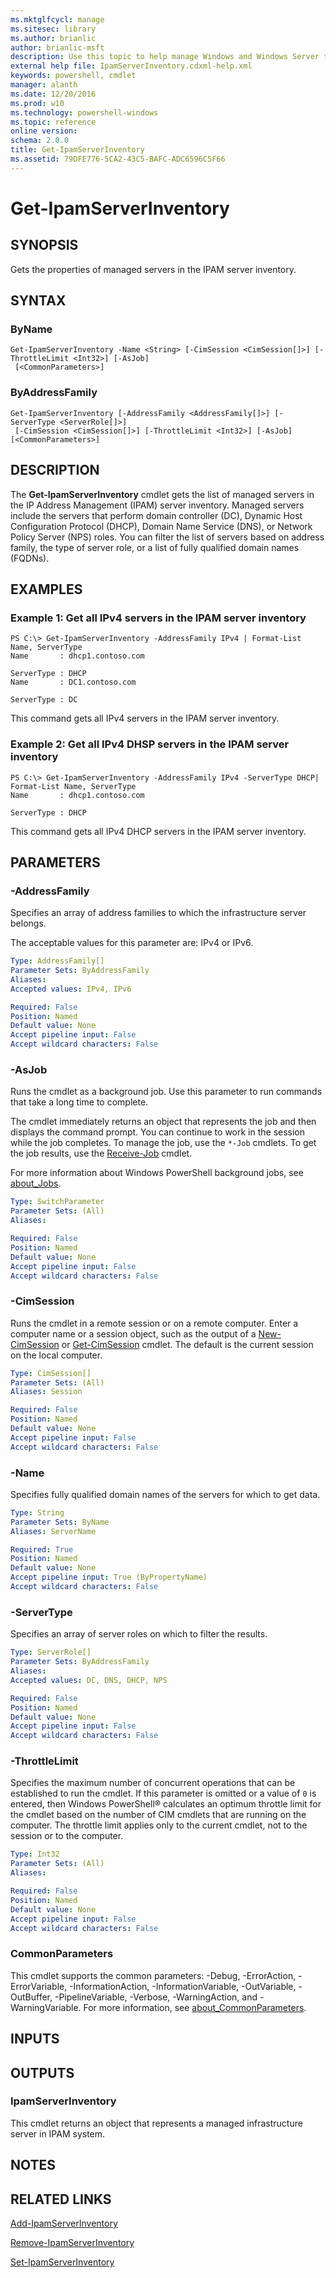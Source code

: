 ```yaml
---
ms.mktglfcycl: manage
ms.sitesec: library
ms.author: brianlic
author: brianlic-msft
description: Use this topic to help manage Windows and Windows Server technologies with Windows PowerShell.
external help file: IpamServerInventory.cdxml-help.xml
keywords: powershell, cmdlet
manager: alanth
ms.date: 12/20/2016
ms.prod: w10
ms.technology: powershell-windows
ms.topic: reference
online version: 
schema: 2.0.0
title: Get-IpamServerInventory
ms.assetid: 79DFE776-5CA2-43C5-BAFC-ADC6596C5F66
---
```


# Get-IpamServerInventory

## SYNOPSIS
Gets the properties of managed servers in the IPAM server inventory.

## SYNTAX

### ByName
```
Get-IpamServerInventory -Name <String> [-CimSession <CimSession[]>] [-ThrottleLimit <Int32>] [-AsJob]
 [<CommonParameters>]
```

### ByAddressFamily
```
Get-IpamServerInventory [-AddressFamily <AddressFamily[]>] [-ServerType <ServerRole[]>]
 [-CimSession <CimSession[]>] [-ThrottleLimit <Int32>] [-AsJob] [<CommonParameters>]
```

## DESCRIPTION
The **Get-IpamServerInventory** cmdlet gets the list of managed servers in the IP Address Management (IPAM) server inventory.
Managed servers include the servers that perform domain controller (DC), Dynamic Host Configuration Protocol (DHCP), Domain Name Service (DNS), or Network Policy Server (NPS) roles.
You can filter the list of servers based on address family, the type of server role, or a list of fully qualified domain names (FQDNs).

## EXAMPLES

### Example 1: Get all IPv4 servers in the IPAM server inventory
```
PS C:\> Get-IpamServerInventory -AddressFamily IPv4 | Format-List Name, ServerType
Name       : dhcp1.contoso.com

ServerType : DHCP
Name       : DC1.contoso.com

ServerType : DC
```

This command gets all IPv4 servers in the IPAM server inventory.

### Example 2: Get all IPv4 DHSP servers in the IPAM server inventory
```
PS C:\> Get-IpamServerInventory -AddressFamily IPv4 -ServerType DHCP| Format-List Name, ServerType
Name       : dhcp1.contoso.com

ServerType : DHCP
```

This command gets all IPv4 DHCP servers in the IPAM server inventory.

## PARAMETERS

### -AddressFamily
Specifies an array of address families to which the infrastructure server belongs.

The acceptable values for this parameter are: IPv4 or IPv6.

```yaml
Type: AddressFamily[]
Parameter Sets: ByAddressFamily
Aliases: 
Accepted values: IPv4, IPv6

Required: False
Position: Named
Default value: None
Accept pipeline input: False
Accept wildcard characters: False
```

### -AsJob
Runs the cmdlet as a background job. Use this parameter to run commands that take a long time to complete. 

The cmdlet immediately returns an object that represents the job and then displays the command prompt. 
You can continue to work in the session while the job completes. 
To manage the job, use the `*-Job` cmdlets. 
To get the job results, use the [Receive-Job](http://go.microsoft.com/fwlink/?LinkID=113372) cmdlet. 

For more information about Windows PowerShell background jobs, see [about_Jobs](http://go.microsoft.com/fwlink/?LinkID=113251).

```yaml
Type: SwitchParameter
Parameter Sets: (All)
Aliases: 

Required: False
Position: Named
Default value: None
Accept pipeline input: False
Accept wildcard characters: False
```

### -CimSession
Runs the cmdlet in a remote session or on a remote computer.
Enter a computer name or a session object, such as the output of a [New-CimSession](http://go.microsoft.com/fwlink/p/?LinkId=227967) or [Get-CimSession](http://go.microsoft.com/fwlink/p/?LinkId=227966) cmdlet.
The default is the current session on the local computer.

```yaml
Type: CimSession[]
Parameter Sets: (All)
Aliases: Session

Required: False
Position: Named
Default value: None
Accept pipeline input: False
Accept wildcard characters: False
```

### -Name
Specifies fully qualified domain names of the servers for which to get data.

```yaml
Type: String
Parameter Sets: ByName
Aliases: ServerName

Required: True
Position: Named
Default value: None
Accept pipeline input: True (ByPropertyName)
Accept wildcard characters: False
```

### -ServerType
Specifies an array of server roles on which to filter the results.

```yaml
Type: ServerRole[]
Parameter Sets: ByAddressFamily
Aliases: 
Accepted values: DC, DNS, DHCP, NPS

Required: False
Position: Named
Default value: None
Accept pipeline input: False
Accept wildcard characters: False
```

### -ThrottleLimit
Specifies the maximum number of concurrent operations that can be established to run the cmdlet.
If this parameter is omitted or a value of `0` is entered, then Windows PowerShell® calculates an optimum throttle limit for the cmdlet based on the number of CIM cmdlets that are running on the computer.
The throttle limit applies only to the current cmdlet, not to the session or to the computer.

```yaml
Type: Int32
Parameter Sets: (All)
Aliases: 

Required: False
Position: Named
Default value: None
Accept pipeline input: False
Accept wildcard characters: False
```

### CommonParameters
This cmdlet supports the common parameters: -Debug, -ErrorAction, -ErrorVariable, -InformationAction, -InformationVariable, -OutVariable, -OutBuffer, -PipelineVariable, -Verbose, -WarningAction, and -WarningVariable. For more information, see [about_CommonParameters](http://go.microsoft.com/fwlink/?LinkID=113216).

## INPUTS

## OUTPUTS

### IpamServerInventory
This cmdlet returns an object that represents a managed infrastructure server in IPAM system.

## NOTES

## RELATED LINKS

[Add-IpamServerInventory](./Add-IpamServerInventory.md)

[Remove-IpamServerInventory](./Remove-IpamServerInventory.md)

[Set-IpamServerInventory](./Set-IpamServerInventory.md)

